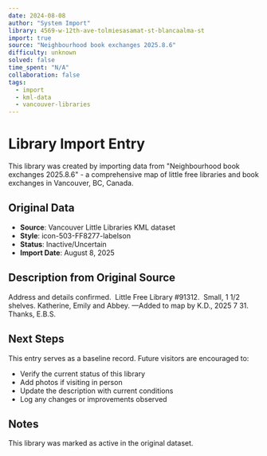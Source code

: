 ```yaml
---
date: 2024-08-08
author: "System Import"
library: 4569-w-12th-ave-tolmiesasamat-st-blancaalma-st
import: true
source: "Neighbourhood book exchanges 2025.8.6"
difficulty: unknown
solved: false
time_spent: "N/A"
collaboration: false
tags:
  - import
  - kml-data
  - vancouver-libraries
---
```


# Library Import Entry

This library was created by importing data from "Neighbourhood book exchanges 2025.8.6" - a comprehensive map of little free libraries and book exchanges in Vancouver, BC, Canada.

## Original Data

- **Source**: Vancouver Little Libraries KML dataset
- **Style**: icon-503-FF8277-labelson
- **Status**: Inactive/Uncertain
- **Import Date**: August 8, 2025

## Description from Original Source

Address and details confirmed. 
Little Free Library #91312.  Small, 1 1/2 shelves.
Katherine, Emily and Abbey.
—Added to map by K.D., 2025 7 31.
Thanks, E.B.S.



## Next Steps

This entry serves as a baseline record. Future visitors are encouraged to:
- Verify the current status of this library
- Add photos if visiting in person
- Update the description with current conditions
- Log any changes or improvements observed

## Notes

This library was marked as active in the original dataset.
